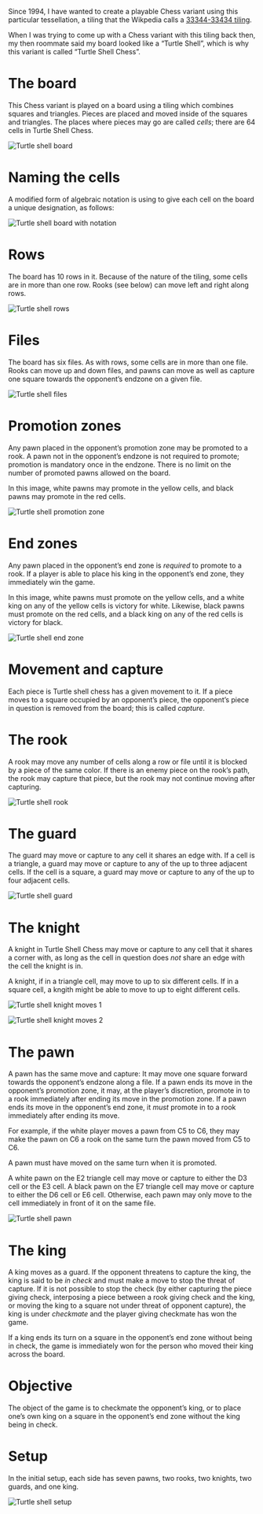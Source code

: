 Since 1994, I have wanted to create a playable Chess variant using
this particular tessellation, a tiling that the Wikpedia calls a
[33344-33434 tiling](https://en.wikipedia.org/wiki/33344-33434_tiling).

When I was trying to come up with a Chess variant with this tiling back
then, my then roommate said my board looked like a “Turtle Shell”, which
is why this variant is called “Turtle Shell Chess”.

# The board

This Chess variant is played on a board using a tiling which combines
squares and triangles.  Pieces are placed and moved inside of the
squares and triangles.  The places where pieces may go are called
*cells*; there are 64 cells in Turtle Shell Chess.

![Turtle shell board](https://raw.githubusercontent.com/samboy/ChessVariantResearch/main/TurtleShell/TurtleShell.png)

# Naming the cells

A modified form of algebraic notation is using to give each cell on
the board a unique designation, as follows:

![Turtle shell board with notation](https://raw.githubusercontent.com/samboy/ChessVariantResearch/main/TurtleShell/TurtleShell-algebraic.png)

# Rows

The board has 10 rows in it.  Because of the nature of the tiling, some
cells are in more than one row.  Rooks (see below) can move left and
right along rows.

![Turtle shell rows](https://raw.githubusercontent.com/samboy/ChessVariantResearch/main/TurtleShell/TurtleShell-sideMovePaths.png)

# Files

The board has six files.  As with rows, some cells are in more than one 
file.  Rooks can move up and down files, and pawns can move as well as
capture one square towards the opponent’s endzone on a given file.

![Turtle shell files](https://raw.githubusercontent.com/samboy/ChessVariantResearch/main/TurtleShell/TurtleShell-lancePaths.png)

# Promotion zones

Any pawn placed in the opponent’s promotion zone may be promoted to
a rook.  A pawn not in the opponent’s endzone is not required to promote;
promotion is mandatory once in the endzone.  There is no limit on the
number of promoted pawns allowed on the board.

In this image, white pawns may promote in the yellow cells, and black
pawns may promote in the red cells.

![Turtle shell promotion zone](https://raw.githubusercontent.com/samboy/ChessVariantResearch/main/TurtleShell/TurtleShell-lancePaths.png)

# End zones

Any pawn placed in the opponent’s end zone is *required* to promote to
a rook.  If a player is able to place his king in the opponent’s end 
zone, they immediately win the game.

In this image, white pawns must promote on the yellow cells, and a
white king on any of the yellow cells is victory for white.  Likewise,
black pawns must promote on the red cells, and a black king on any
of the red cells is victory for black.

![Turtle shell end zone](https://raw.githubusercontent.com/samboy/ChessVariantResearch/main/TurtleShell/TurtleShell-endzone.png)

# Movement and capture

Each piece is Turtle shell chess has a given movement to it.  If a piece
moves to a square occupied by an opponent’s piece, the opponent’s piece
in question is removed from the board; this is called *capture*.

# The rook

A rook may move any number of cells along a row or file until it is
blocked by a piece of the same color.  If there is an enemy piece on the
rook’s path, the rook may capture that piece, but the rook may not
continue moving after capturing.

![Turtle shell rook](https://raw.githubusercontent.com/samboy/ChessVariantResearch/main/TurtleShell/TurtleShell-rook.png)

# The guard

The guard may move or capture to any cell it shares an edge with.
If a cell is a triangle, a guard may move or capture to any of the up
to three adjacent cells.  If the cell is a square, a guard may move or
capture to any of the up to four adjacent cells.

![Turtle shell guard](https://raw.githubusercontent.com/samboy/ChessVariantResearch/main/TurtleShell/TurtleShell-guard.png)

# The knight

A knight in Turtle Shell Chess may move or capture to any cell that it
shares a corner with, as long as the cell in question does *not* share
an edge with the cell the knight is in.

A knight, if in a triangle cell, may move to up to six different cells.
If in a square cell, a kngith might be able to move to up to eight different
cells.

![Turtle shell knight moves 1](https://raw.githubusercontent.com/samboy/ChessVariantResearch/main/TurtleShell/TurtleShell-knight1.png)

![Turtle shell knight moves 2](https://raw.githubusercontent.com/samboy/ChessVariantResearch/main/TurtleShell/TurtleShell-knight2.png)

# The pawn

A pawn has the same move and capture: It may move one square forward
towards the opponent’s endzone along a file.  If a pawn ends its move in
the opponent’s promotion zone, it may, at the player’s discretion,
promote in to a rook immediately after ending its move in the promotion
zone.  If a pawn ends its move in the opponent’s end zone, it *must* 
promote in to a rook immediately after ending its move.

For example, if the white player moves a pawn from C5 to C6, they may
make the pawn on C6 a rook on the same turn the pawn moved from C5 to C6.

A pawn must have moved on the same turn when it is promoted.

A white pawn on the E2 triangle cell may move or capture to either the
D3 cell or the E3 cell.  A black pawn on the E7 triangle cell may move
or capture to either the D6 cell or E6 cell.  Otherwise, each pawn may
only move to the cell immediately in front of it on the same file.

![Turtle shell pawn](https://raw.githubusercontent.com/samboy/ChessVariantResearch/main/TurtleShell/TurtleShell-pawn.png)

# The king

A king moves as a guard.  If the opponent threatens to capture the king,
the king is said to be *in check* and must make a move to stop the
threat of capture.  If it is not possible to stop the check (by either
capturing the piece giving check, interposing a piece between a rook
giving check and the king, or moving the king to a square not under
threat of opponent capture), the king is under *checkmate* and the
player giving checkmate has won the game.

If a king ends its turn on a square in the opponent’s end zone without
being in check, the game is immediately won for the person who moved
their king across the board.

# Objective

The object of the game is to checkmate the opponent’s king, or to place
one’s own king on a square in the opponent’s end zone without the king
being in check.

# Setup

In the initial setup, each side has seven pawns, two rooks, two knights,
two guards, and one king.

![Turtle shell setup](https://raw.githubusercontent.com/samboy/ChessVariantResearch/main/TurtleShell/TurtleShell-setup.png)

